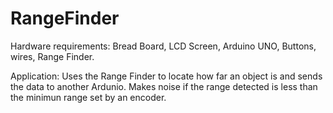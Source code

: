 # RangeFinder

Hardware requirements: Bread Board, LCD Screen, Arduino UNO, Buttons, wires, Range Finder.

Application: Uses the Range Finder to locate how far an object is and sends the data to another Ardunio. 
Makes noise if the range detected is less than the minimun range set by an encoder. 
